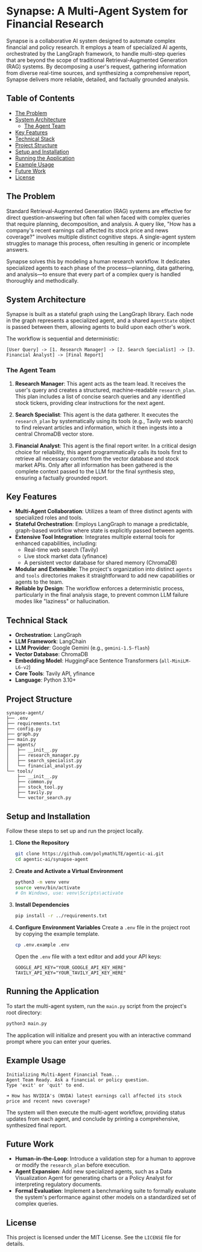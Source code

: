 # Synapse: A Multi-Agent System for Financial Research

Synapse is a collaborative AI system designed to automate complex financial and policy research. It employs a team of specialized AI agents, orchestrated by the LangGraph framework, to handle multi-step queries that are beyond the scope of traditional Retrieval-Augmented Generation (RAG) systems. By decomposing a user's request, gathering information from diverse real-time sources, and synthesizing a comprehensive report, Synapse delivers more reliable, detailed, and factually grounded analysis.

## Table of Contents

- [The Problem](#the-problem)
- [System Architecture](#system-architecture)
  - [The Agent Team](#the-agent-team)
- [Key Features](#key-features)
- [Technical Stack](#technical-stack)
- [Project Structure](#project-structure)
- [Setup and Installation](#setup-and-installation)
- [Running the Application](#running-the-application)
- [Example Usage](#example-usage)
- [Future Work](#future-work)
- [License](#license)

## The Problem

Standard Retrieval-Augmented Generation (RAG) systems are effective for direct question-answering but often fail when faced with complex queries that require planning, decomposition, and analysis. A query like, "How has a company's recent earnings call affected its stock price and news coverage?" involves multiple distinct cognitive steps. A single-agent system struggles to manage this process, often resulting in generic or incomplete answers.

Synapse solves this by modeling a human research workflow. It dedicates specialized agents to each phase of the process—planning, data gathering, and analysis—to ensure that every part of a complex query is handled thoroughly and methodically.

## System Architecture

Synapse is built as a stateful graph using the LangGraph library. Each node in the graph represents a specialized agent, and a shared `AgentState` object is passed between them, allowing agents to build upon each other's work.

The workflow is sequential and deterministic:

```
[User Query] -> [1. Research Manager] -> [2. Search Specialist] -> [3. Financial Analyst] -> [Final Report]
```

### The Agent Team

1.  **Research Manager**: This agent acts as the team lead. It receives the user's query and creates a structured, machine-readable `research_plan`. This plan includes a list of concise search queries and any identified stock tickers, providing clear instructions for the next agent.

2.  **Search Specialist**: This agent is the data gatherer. It executes the `research_plan` by systematically using its tools (e.g., Tavily web search) to find relevant articles and information, which it then ingests into a central ChromaDB vector store.

3.  **Financial Analyst**: This agent is the final report writer. In a critical design choice for reliability, this agent programmatically calls its tools first to retrieve all necessary context from the vector database and stock market APIs. Only after all information has been gathered is the complete context passed to the LLM for the final synthesis step, ensuring a factually grounded report.

## Key Features

- **Multi-Agent Collaboration**: Utilizes a team of three distinct agents with specialized roles and tools.
- **Stateful Orchestration**: Employs LangGraph to manage a predictable, graph-based workflow where state is explicitly passed between agents.
- **Extensive Tool Integration**: Integrates multiple external tools for enhanced capabilities, including:
  - Real-time web search (Tavily)
  - Live stock market data (yfinance)
  - A persistent vector database for shared memory (ChromaDB)
- **Modular and Extensible**: The project's organization into distinct `agents` and `tools` directories makes it straightforward to add new capabilities or agents to the team.
- **Reliable by Design**: The workflow enforces a deterministic process, particularly in the final analysis stage, to prevent common LLM failure modes like "laziness" or hallucination.

## Technical Stack

- **Orchestration**: LangGraph
- **LLM Framework**: LangChain
- **LLM Provider**: Google Gemini (e.g., `gemini-1.5-flash`)
- **Vector Database**: ChromaDB
- **Embedding Model**: HuggingFace Sentence Transformers (`all-MiniLM-L6-v2`)
- **Core Tools**: Tavily API, yfinance
- **Language**: Python 3.10+

## Project Structure

```
synapse-agent/
├── .env
├── requirements.txt
├── config.py
├── graph.py
├── main.py
├── agents/
│   ├── __init__.py
│   ├── research_manager.py
│   ├── search_specialist.py
│   └── financial_analyst.py
└── tools/
    ├── __init__.py
    ├── common.py
    ├── stock_tool.py
    ├── tavily.py
    └── vector_search.py
```

## Setup and Installation

Follow these steps to set up and run the project locally.

1.  **Clone the Repository**
    ```bash
    git clone https://github.com/polymathLTE/agentic-ai.git
    cd agentic-ai/synapse-agent
    ```

2.  **Create and Activate a Virtual Environment**
    ```bash
    python3 -m venv venv
    source venv/bin/activate
    # On Windows, use: venv\Scripts\activate
    ```

3.  **Install Dependencies**
    ```bash
    pip install -r ../requirements.txt
    ```

4.  **Configure Environment Variables**
    Create a `.env` file in the project root by copying the example template.
    ```bash
    cp .env.example .env
    ```
    Open the `.env` file with a text editor and add your API keys:
    ```
    GOOGLE_API_KEY="YOUR_GOOGLE_API_KEY_HERE"
    TAVILY_API_KEY="YOUR_TAVILY_API_KEY_HERE"
    ```

## Running the Application

To start the multi-agent system, run the `main.py` script from the project's root directory:

```bash
python3 main.py
```

The application will initialize and present you with an interactive command prompt where you can enter your queries.

## Example Usage

```
Initializing Multi-Agent Financial Team...
Agent Team Ready. Ask a financial or policy question.
Type 'exit' or 'quit' to end.

➜ How has NVIDIA's (NVDA) latest earnings call affected its stock price and recent news coverage?
```

The system will then execute the multi-agent workflow, providing status updates from each agent, and conclude by printing a comprehensive, synthesized final report.

## Future Work

- **Human-in-the-Loop**: Introduce a validation step for a human to approve or modify the `research_plan` before execution.
- **Agent Expansion**: Add new specialized agents, such as a Data Visualization Agent for generating charts or a Policy Analyst for interpreting regulatory documents.
- **Formal Evaluation**: Implement a benchmarking suite to formally evaluate the system's performance against other models on a standardized set of complex queries.

## License

This project is licensed under the MIT License. See the `LICENSE` file for details.

